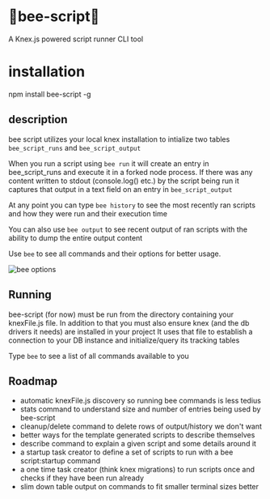 # 🐝bee-script🐝
A Knex.js powered script runner CLI tool

# installation
npm install bee-script -g

## description
bee script utilizes your local knex installation to intialize two tables
`bee_script_runs` and `bee_script_output`

When you run a script using `bee run` it will create an entry in bee_script_runs and execute it in a forked node process.
If there was any content written to stdout (console.log() etc.) by the script being run it captures that output
in a text field on an entry in `bee_script_output`

At any point you can type `bee history` to see the most recently ran scripts and how they were run and their execution time

You can also use `bee output` to see recent output of ran scripts with the ability to dump the entire output content

Use `bee` to see all commands and their options for better usage.

![bee options](https://i.imgur.com/8YvucgH.png)


## Running
bee-script (for now) must be run from the directory containing your knexFile.js file.
In addition to that you must also ensure knex (and the db drivers it needs) are installed in your project
It uses that file to establish a connection to your DB instance and initialize/query its tracking tables

Type `bee` to see a list of all commands available to you

## Roadmap
- automatic knexFile.js discovery so running bee commands is less tedius
- stats command to understand size and number of entries being used by bee-script
- cleanup/delete command to delete rows of output/history we don't want
- better ways for the template generated scripts to describe themselves
- describe command to explain a given script and some details around it
- a startup task creator to define a set of scripts to run with a bee script:startup command
- a one time task creator (think knex migrations) to run scripts once and checks if they have been run already
- slim down table output on commands to fit smaller terminal sizes better
